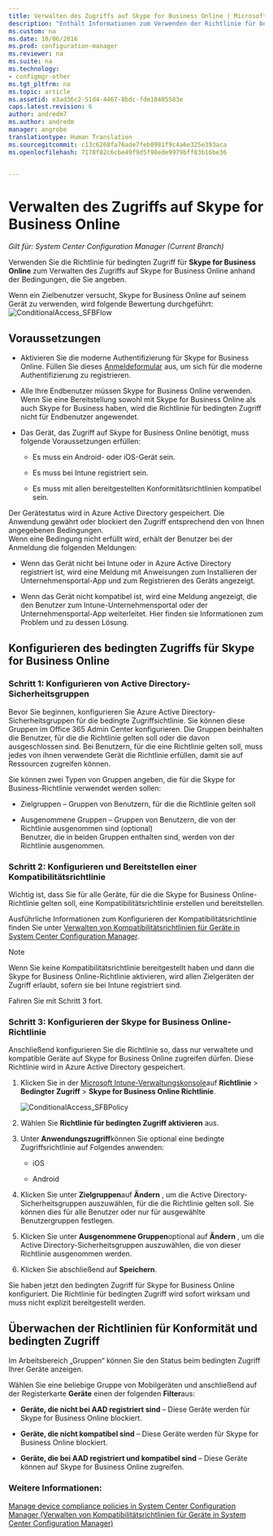 ```yaml
---
title: Verwalten des Zugriffs auf Skype for Business Online | Microsoft-Dokumentation
description: "Enthält Informationen zum Verwenden der Richtlinie für bedingten Zugriff, um Skype for Business Online zu verwalten."
ms.custom: na
ms.date: 10/06/2016
ms.prod: configuration-manager
ms.reviewer: na
ms.suite: na
ms.technology:
- configmgr-other
ms.tgt_pltfrm: na
ms.topic: article
ms.assetid: e3ad36c2-51d4-4467-8bdc-fde18485583e
caps.latest.revision: 6
author: andredm7
ms.author: andredm
manager: angrobe
translationtype: Human Translation
ms.sourcegitcommit: c13c6268fa76ade7feb0981f9c4a6e325e393aca
ms.openlocfilehash: 7178f82c6cbe49f9d5f98ede9979bff83b16be36


---
```

# <a name="manage-skype-for-business-online-access"></a>Verwalten des Zugriffs auf Skype for Business Online

*Gilt für: System Center Configuration Manager (Current Branch)*


Verwenden Sie die Richtlinie für bedingten Zugriff für  **Skype for Business Online** zum Verwalten des Zugriffs auf Skype for Business Online anhand der Bedingungen, die Sie angeben.  


 Wenn ein Zielbenutzer versucht, Skype for Business Online auf seinem Gerät zu verwenden, wird folgende Bewertung durchgeführt:![ConditionalAccess&#95;SFBFlow](..//media/ConditionalAccess_SFBFlow.png)  

## <a name="prerequisites"></a>Voraussetzungen  

-   Aktivieren Sie die moderne Authentifizierung für Skype for Business Online. Füllen Sie dieses [Anmeldeformular](https://connect.microsoft.com/office/Survey/NominationSurvey.aspx?SurveyID=17299&ProgramID=8715) aus, um sich für die moderne Authentifizierung zu registrieren.  

-   Alle Ihre Endbenutzer müssen Skype for Business Online verwenden. Wenn Sie eine Bereitstellung sowohl mit Skype for Business Online als auch Skype for Business haben, wird die Richtlinie für bedingten Zugriff nicht für Endbenutzer angewendet.  

-   Das Gerät, das Zugriff auf Skype for Business Online benötigt, muss folgende Voraussetzungen erfüllen:  

    -   Es muss ein Android- oder iOS-Gerät sein.  

    -   Es muss bei Intune registriert sein.  

    -   Es muss mit allen bereitgestellten Konformitätsrichtlinien kompatibel sein.  

 Der Gerätestatus wird in Azure Active Directory gespeichert. Die Anwendung gewährt oder blockiert den Zugriff entsprechend den von Ihnen angegebenen Bedingungen.  
Wenn eine Bedingung nicht erfüllt wird, erhält der Benutzer bei der Anmeldung die folgenden Meldungen:  

-   Wenn das Gerät nicht bei Intune oder in Azure Active Directory registriert ist, wird eine Meldung mit Anweisungen zum Installieren der Unternehmensportal-App und zum Registrieren des Geräts angezeigt.  

-   Wenn das Gerät nicht kompatibel ist, wird eine Meldung angezeigt, die den Benutzer zum Intune-Unternehmensportal oder der Unternehmensportal-App weiterleitet. Hier finden sie Informationen zum Problem und zu dessen Lösung.  

## <a name="configure-conditional-access-for-skype-for-business-online"></a>Konfigurieren des bedingten Zugriffs für Skype for Business Online  

### <a name="step-1-configure-active-directory-security-groups"></a>Schritt 1: Konfigurieren von Active Directory-Sicherheitsgruppen  
 Bevor Sie beginnen, konfigurieren Sie Azure Active Directory-Sicherheitsgruppen für die bedingte Zugriffsichtlinie. Sie können diese Gruppen im Office 365 Admin Center konfigurieren. Die Gruppen beinhalten die Benutzer, für die die Richtlinie gelten soll oder die davon ausgeschlossen sind. Bei Benutzern, für die eine Richtlinie gelten soll, muss jedes von ihnen verwendete Gerät die Richtlinie erfüllen, damit sie auf Ressourcen zugreifen können.  

 Sie können zwei Typen von Gruppen angeben, die für die Skype for Business-Richtlinie verwendet werden sollen:  

-   Zielgruppen – Gruppen von Benutzern, für die die Richtlinie gelten soll  

-   Ausgenommene Gruppen – Gruppen von Benutzern, die von der Richtlinie ausgenommen sind (optional)  
    Benutzer, die in beiden Gruppen enthalten sind, werden von der Richtlinie ausgenommen.  

### <a name="step-2-configure-and-deploy-a-compliance-policy"></a>Schritt 2: Konfigurieren und Bereitstellen einer Kompatibilitätsrichtlinie  
 Wichtig ist, dass Sie für alle Geräte, für die die Skype for Business Online-Richtlinie gelten soll, eine Kompatibilitätsrichtlinie erstellen und bereitstellen.  

 Ausführliche Informationen zum Konfigurieren der Kompatibilitätsrichtlinie finden Sie unter [Verwalten von Kompatibilitätsrichtlinien für Geräte in System Center Configuration Manager](../../protect/deploy-use/device-compliance-policies.md).  

> [!NOTE]  
>  Wenn Sie keine Kompatibilitätsrichtlinie bereitgestellt haben und dann die Skype for Business Online-Richtlinie aktivieren, wird allen Zielgeräten der Zugriff erlaubt, sofern sie bei Intune registriert sind.  

 Fahren Sie mit Schritt 3 fort.  

### <a name="step-3-configure-the-skype-for-business-online-policy"></a>Schritt 3: Konfigurieren der Skype for Business Online-Richtlinie  
 Anschließend konfigurieren Sie die Richtlinie so, dass nur verwaltete und kompatible Geräte auf Skype for Business Online zugreifen dürfen. Diese Richtlinie wird in Azure Active Directory gespeichert.  

1.  Klicken Sie in der [Microsoft Intune-Verwaltungskonsole](https://manage.microsoft.com)auf **Richtlinie** > **Bedingter Zugriff** > **Skype for Business Online Richtlinie**.  

     ![ConditionalAccess&#95;SFBPolicy](../media/ConditionalAccess_SFBPolicy.png)  

2.  Wählen Sie **Richtlinie für bedingten Zugriff aktivieren** aus.  

3.  Unter **Anwendungszugriff**können Sie optional eine bedingte Zugriffsrichtlinie auf Folgendes anwenden:  

    -   iOS  

    -   Android  

4.  Klicken Sie unter **Zielgruppen**auf **Ändern** , um die Active Directory-Sicherheitsgruppen auszuwählen, für die die Richtlinie gelten soll. Sie können dies für alle Benutzer oder nur für ausgewählte Benutzergruppen festlegen.  

5.  Klicken Sie unter **Ausgenommene Gruppen**optional auf **Ändern** , um die Active Directory-Sicherheitsgruppen auszuwählen, die von dieser Richtlinie ausgenommen werden.  

6.  Klicken Sie abschließend auf **Speichern**.  

 Sie haben jetzt den bedingten Zugriff für Skype for Business Online konfiguriert. Die Richtlinie für bedingten Zugriff wird sofort wirksam und muss nicht explizit bereitgestellt werden.  

## <a name="monitor-the-compliance-and-conditional-access-policies"></a>Überwachen der Richtlinien für Konformität und bedingten Zugriff  
 Im Arbeitsbereich „Gruppen“ können Sie den Status beim bedingten Zugriff Ihrer Geräte anzeigen.  

 Wählen Sie eine beliebige Gruppe von Mobilgeräten und anschließend auf der Registerkarte **Geräte** einen der folgenden **Filter**aus:  

-   **Geräte, die nicht bei AAD registriert sind** – Diese Geräte werden für Skype for Business Online blockiert.  

-   **Geräte, die nicht kompatibel sind** – Diese Geräte werden für Skype for Business Online blockiert.  

-   **Geräte, die bei AAD registriert und kompatibel sind** – Diese Geräte können auf Skype for Business Online zugreifen.  

### <a name="see-also"></a>Weitere Informationen:  

 [Manage device compliance policies in System Center Configuration Manager (Verwalten von Kompatibilitätsrichtlinien für Geräte in System Center Configuration Manager)](../../protect/deploy-use/device-compliance-policies.md)



<!--HONumber=Dec16_HO3-->


